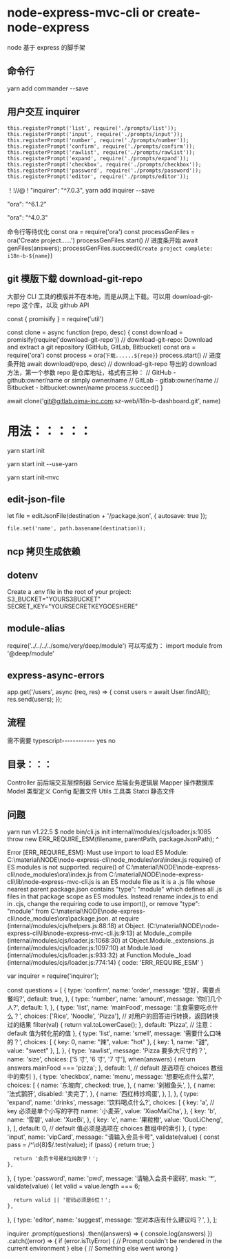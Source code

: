 # node-express-mvc-cli or create-node-express

node 基于 express 的脚手架

## 命令行

yarn add commander --save

## 用户交互 inquirer

    this.registerPrompt('list', require('./prompts/list'));
    this.registerPrompt('input', require('./prompts/input'));
    this.registerPrompt('number', require('./prompts/number'));
    this.registerPrompt('confirm', require('./prompts/confirm'));
    this.registerPrompt('rawlist', require('./prompts/rawlist'));
    this.registerPrompt('expand', require('./prompts/expand'));
    this.registerPrompt('checkbox', require('./prompts/checkbox'));
    this.registerPrompt('password', require('./prompts/password'));
    this.registerPrompt('editor', require('./prompts/editor'));

！!//@ ! "inquirer": "^7.0.3",
yarn add inquirer --save

"ora": "^6.1.2"

"ora": "^4.0.3"

命令行等待优化
const ora = require('ora')
const processGenFiles = ora('Create project……')
processGenFiles.start() // 进度条开始
await genFiles(answers);
processGenFiles.succeed(`Create project complete: i18n-b-${name}`)

## git 模版下载 download-git-repo

大部分 CLI 工具的模版并不在本地，而是从网上下载。可以用 download-git-repo 这个库，以及 github API

const { promisify } = require('util')

const clone = async function (repo, desc) {
const download = promisify(require('download-git-repo')) // download-git-repo: Download and extract a git repository (GitHub, GitLab, Bitbucket)
const ora = require('ora')
const process = ora(`下载......${repo}`)
process.start() // 进度条开始
await download(repo, desc)
// download-git-repo 导出的 download 方法，第一个参数 repo 是仓库地址，格式有三种：
// GitHub - github:owner/name or simply owner/name
// GitLab - gitlab:owner/name
// Bitbucket - bitbucket:owner/name
process.succeed()
}

await clone('git@gitlab.qima-inc.com:sz-web/i18n-b-dashboard.git', name)

# 用法：：：：：

yarn start init

yarn start init --use-yarn

yarn start init-mvc

## edit-json-file

let file = editJsonFile(destination + '/package.json', {
autosave: true
});

    file.set('name', path.basename(destination));

## ncp 拷贝生成依赖

## dotenv

Create a .env file in the root of your project:
S3_BUCKET="YOURS3BUCKET"
SECRET_KEY="YOURSECRETKEYGOESHERE"

## module-alias

require('../../../../some/very/deep/module')
可以写成为：
import module from '@deep/module'

## express-async-errors

app.get('/users', async (req, res) => {
const users = await User.findAll();
res.send(users);
});

## 流程

需不需要 typescript------------ yes no

<!-- 需不需要 redis--------------- yes no   -->
<!-- PM2 docker  -->
<!-- 什么方式安装------------- npm yarn -->

## 目录：：：

Controller 前后端交互层控制器
Service 后端业务逻辑层
Mapper 操作数据库
Model 类型定义
Config 配置文件
Utils 工具类
Statci 静态文件

## 问题

yarn run v1.22.5
$ node bin/cli.js init
internal/modules/cjs/loader.js:1085
throw new ERR_REQUIRE_ESM(filename, parentPath, packageJsonPath);
^

Error [ERR_REQUIRE_ESM]: Must use import to load ES Module: C:\material\NODE\node-express-cli\node_modules\ora\index.js
require() of ES modules is not supported.
require() of C:\material\NODE\node-express-cli\node_modules\ora\index.js from C:\material\NODE\node-express-cli\lib\node-express-mvc-cli.js is an ES module file as it is a .js file whose nearest parent package.json contains "type": "module" which defines all .js files in that package scope as ES modules.
Instead rename index.js to end in .cjs, change the requiring code to use import(), or remove "type": "module" from C:\material\NODE\node-express-cli\node_modules\ora\package.json.
at require (internal/modules/cjs/helpers.js:88:18)
at Object.<anonymous> (C:\material\NODE\node-express-cli\lib\node-express-mvc-cli.js:9:13)
at Module.\_compile (internal/modules/cjs/loader.js:1068:30)
at Object.Module.\_extensions..js (internal/modules/cjs/loader.js:1097:10)
at Module.load (internal/modules/cjs/loader.js:933:32)
at Function.Module.\_load (internal/modules/cjs/loader.js:774:14) {
code: 'ERR_REQUIRE_ESM'
}

var inquirer = require('inquirer');

const questions = [
{
type: 'confirm',
name: 'order',
message: '您好，需要点餐吗?',
default: true,
},
{
type: 'number',
name: 'amount',
message: '你们几个人?',
default: 1,
},
{
type: 'list',
name: 'mainFood',
message: '主食需要吃点什么？',
choices: ['Rice', 'Noodle', 'Pizza'],
// 对用户的回答进行转换，返回转换过的结果
filter(val) {
return val.toLowerCase();
},
default: 'Pizza', // 注意：default 值为转化前的值
},
{
type: 'list',
name: 'smell',
message: '需要什么口味的？',
choices: [
{
key: 0,
name: "辣",
value: "hot"
},
{
key: 1,
name: "甜",
value: "sweet"
},
],
},
{
type: 'rawlist',
message: 'Pizza 要多大尺寸的？',
name: 'size',
choices: ['5 寸', '6 寸', '7 寸'],
when(answers) {
return answers.mainFood === 'pizza';
},
default: 1, // default 是选项在 choices 数组中的索引
},
{
type: 'checkbox',
name: 'menu',
message: '想要吃点什么菜?',
choices: [
{
name: '东坡肉',
checked: true,
},
{
name: '剁椒鱼头',
},
{
name: '法式鹅肝',
disabled: '卖完了',
},
{
name: '西红柿炒鸡蛋',
},
],
},
{
type: 'expand',
name: 'drinks',
message: '饮料喝点什么?',
choices: [
{
key: 'a', // key 必须是单个小写的字符
name: '小麦茶',
value: 'XiaoMaiCha',
},
{
key: 'b',
name: '雪碧',
value: 'XueBi',
},
{
key: 'c',
name: '果粒橙',
value: 'GuoLiCheng',
},
],
default: 0, // default 值必须是选项在 choices 数组中的索引
},
{
type: 'input',
name: 'vipCard',
message: "请输入会员卡号",
validate(value) {
const pass = /^\d{8}$/.test(value);
if (pass) {
return true;
}

      return '会员卡号是8位纯数字！';
    },

},
{
type: 'password',
name: 'pwd',
message: '请输入会员卡密码',
mask: '\*',
validate(value) {
let valid = value.length === 6;

      return valid || '密码必须是6位！';
    },

},
{
type: 'editor',
name: 'suggest',
message: '您对本店有什么建议吗？',
},
];

inquirer
.prompt(questions)
.then((answers) => {
console.log(answers)
})
.catch((error) => {
if (error.isTtyError) {
// Prompt couldn't be rendered in the current environment
} else {
// Something else went wrong
}
